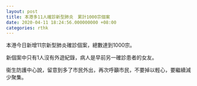 ```yaml
---
layout: post
title: 本港多11人確診新型肺炎　累計1000宗個案
date: 2020-04-11 18:24:56.000000000 +08:00
categories: rthk
---
```


本港今日新增11宗新型肺炎確診個案，總數達到1000宗。

新個案中只有1人沒有外遊紀錄，病人是早前另一確診患者的女友。

衞生防護中心說，留意到多了市民外出，再次呼籲市民，不要掉以輕心，要繼續減少聚集。
